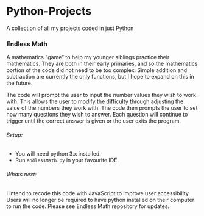 # Python-Projects

A collection of all my projects coded in just Python

### Endless Math
A mathematics "game” to help my younger siblings practice their mathematics. They are both in their early primaries, and so the mathematics portion of the code did not need to be too complex. Simple addition and subtraction are currently the only functions, but I hope to expand on this in the future.

The code will prompt the user to input the number values they wish to work with. This allows the user to modify the difficulty through adjusting the value of the numbers they work with. The code then prompts the user to set how many questions they wish to answer. Each question will continue to trigger until the correct answer is given or the user exits the program.

###### Setup:
- You will need python 3.x installed.
- Run `endlessMath.py` in your favourite IDE.

###### Whats next: 
I intend to recode this code with JavaScript to improve user accessibility. Users will no longer be required to have python installed on their computer to run the code. Please see Endless Math repository for updates.
